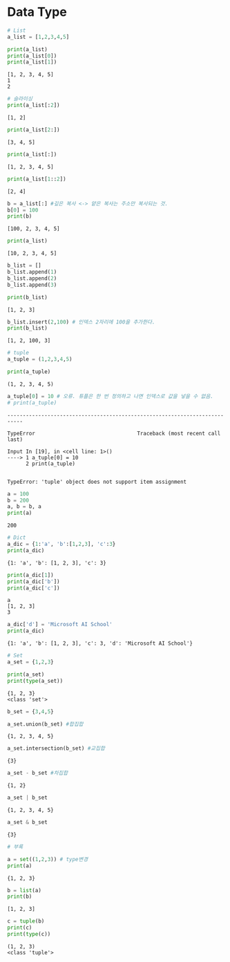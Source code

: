 # Data Type


```python
# List 
a_list = [1,2,3,4,5]

print(a_list)
print(a_list[0])
print(a_list[1])
```

    [1, 2, 3, 4, 5]
    1
    2
    


```python
# 슬라이싱 
print(a_list[:2])
```

    [1, 2]
    


```python
print(a_list[2:])
```

    [3, 4, 5]
    


```python
print(a_list[:])
```

    [1, 2, 3, 4, 5]
    


```python
print(a_list[1::2])
```

    [2, 4]
    


```python
b = a_list[:] #깊은 복사 <-> 얕은 복사는 주소만 복사되는 것. 
b[0] = 100
print(b)
```

    [100, 2, 3, 4, 5]
    


```python
print(a_list)
```

    [10, 2, 3, 4, 5]
    


```python
b_list = [] 
b_list.append(1) 
b_list.append(2) 
b_list.append(3) 

print(b_list)
```

    [1, 2, 3]
    


```python
b_list.insert(2,100) # 인덱스 2자리에 100을 추가한다.
print(b_list)
```

    [1, 2, 100, 3]
    


```python
# tuple 
a_tuple = (1,2,3,4,5)

print(a_tuple)
```

    (1, 2, 3, 4, 5)
    


```python
a_tuple[0] = 10 # 오류. 튜플은 한 번 정의하고 나면 인덱스로 값을 넣을 수 없음. 
# print(a_tuple)
```


    ---------------------------------------------------------------------------

    TypeError                                 Traceback (most recent call last)

    Input In [19], in <cell line: 1>()
    ----> 1 a_tuple[0] = 10 
          2 print(a_tuple)
    

    TypeError: 'tuple' object does not support item assignment



```python
a = 100
b = 200 
a, b = b, a 
print(a)
```

    200
    


```python
# Dict 
a_dic = {1:'a', 'b':[1,2,3], 'c':3}
print(a_dic)
```

    {1: 'a', 'b': [1, 2, 3], 'c': 3}
    


```python
print(a_dic[1])
print(a_dic['b'])
print(a_dic['c'])
```

    a
    [1, 2, 3]
    3
    


```python
a_dic['d'] = 'Microsoft AI School'
print(a_dic)
```

    {1: 'a', 'b': [1, 2, 3], 'c': 3, 'd': 'Microsoft AI School'}
    


```python
# Set
a_set = {1,2,3}

print(a_set)
print(type(a_set))
```

    {1, 2, 3}
    <class 'set'>
    


```python
b_set = {3,4,5}
```


```python
a_set.union(b_set) #합집합
```




    {1, 2, 3, 4, 5}




```python
a_set.intersection(b_set) #교집합
```




    {3}




```python
a_set - b_set #차집합 
```




    {1, 2}




```python
a_set | b_set 
```




    {1, 2, 3, 4, 5}




```python
a_set & b_set 
```




    {3}




```python
# 부록

a = set((1,2,3)) # type변경  
print(a)
```

    {1, 2, 3}
    


```python
b = list(a) 
print(b)
```

    [1, 2, 3]
    


```python
c = tuple(b)
print(c)
print(type(c))
```

    (1, 2, 3)
    <class 'tuple'>
    


```python

```
